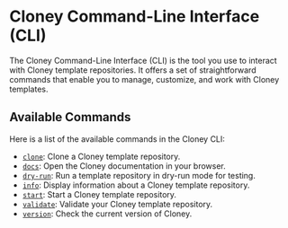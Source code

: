 # Cloney Command-Line Interface (CLI)

The Cloney Command-Line Interface (CLI) is the tool you use to interact with Cloney template repositories. It offers a set of straightforward commands that enable you to manage, customize, and work with Cloney templates.

## Available Commands

Here is a list of the available commands in the Cloney CLI:

- [`clone`](clone.md): Clone a Cloney template repository.
- [`docs`](docs.md): Open the Cloney documentation in your browser.
- [`dry-run`](dry-run.md): Run a template repository in dry-run mode for testing.
- [`info`](info.md): Display information about a Cloney template repository.
- [`start`](start.md): Start a Cloney template repository.
- [`validate`](validate.md): Validate your Cloney template repository.
- [`version`](version.md): Check the current version of Cloney.
